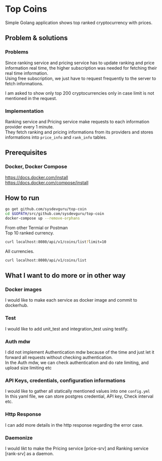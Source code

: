 # Top Coins
Simple Golang application shows top ranked cryptocurrency with prices.

## Problem & solutions
### Problems
Since ranking service and pricing service has to update ranking and price information real time, the higher subscription was needed for fetching their real time information.  
Using free subscription, we just have to request frequently to the server to fetch informations.  

I am asked to show only top 200 cryptocurrencies only in case limit is not mentioned in the request.  

### Implementation
Ranking service and Pricing service make requests to each information provider every 1 minute.  
They fetch ranking and pricing informations from its providers and stores informations into `price_info` and `rank_info` tables.  

## Prerequisites
### Docker, Docker Compose
https://docs.docker.com/install  
https://docs.docker.com/compose/install  

## How to run
```sh
go get github.com/sysdevguru/top-coin
cd $GOPATH/src/github.com/sysdevguru/top-coin
docker-compose up --remove-orphans
```

From other Termial or Postman  
Top 10 ranked currency.  
```sh
curl localhost:8080/api/v1/coins/list?limit=10
```

All currencies.  
```sh
curl localhost:8080/api/v1/coins/list
```

## What I want to do more or in other way
### Docker images
I would like to make each service as docker image and commit to dockerhub.  
### Test
I would like to add unit_test and integration_test using testify.  
### Auth mdw
I did not implement Authentication mdw because of the time and just let it forward all requests without checking authentication.  
In the Auth mdw, we can check authentication and do rate limiting, and upload size limiting etc  
### API Keys, credentials, configuration informations
I would like to gather all statically mentioned values into one `config.yml`  
In this yaml file, we can store postgres credential, API key, Check interval etc.  
### Http Response
I can add more details in the http response regarding the error case.  
### Daemonize
I would likt to make the Pricing service [price-srv] and Ranking service [rank-srv] as a daemon.  
